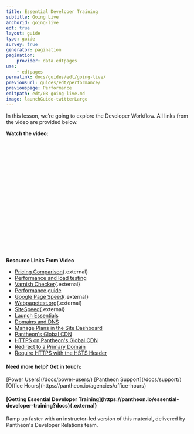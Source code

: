 ```yaml
---
title: Essential Developer Training
subtitle: Going Live
anchorid: going-live
edt: true
layout: guide
type: guide
survey: true
generator: pagination
pagination:
    provider: data.edtpages
use:
    - edtpages
permalink: docs/guides/edt/going-live/
previousurl: guides/edt/performance/
previouspage: Performance
editpath: edt/08-going-live.md
image: launchGuide-twitterLarge
---
```


In this lesson, we’re going to explore the Developer Workflow.
All links from the video are provided below.

**Watch the video:**

<script src="https://fast.wistia.com/embed/medias/azplm7zg2g.jsonp" async></script><script src="https://fast.wistia.com/assets/external/E-v1.js" async></script><div class="wistia_responsive_padding" style="padding:56.25% 0 0 0;position:relative;"><div class="wistia_responsive_wrapper" style="height:100%;left:0;position:absolute;top:0;width:100%;"><div class="wistia_embed wistia_async_azplm7zg2g videoFoam=true" style="height:100%;position:relative;width:100%"><div class="wistia_swatch" style="height:100%;left:0;opacity:0;overflow:hidden;position:absolute;top:0;transition:opacity 200ms;width:100%;"><img src="https://fast.wistia.com/embed/medias/azplm7zg2g/swatch" style="filter:blur(5px);height:100%;object-fit:contain;width:100%;" alt="preview of video with a play button" onload="this.parentNode.style.opacity=1;" /></div></div></div></div>

<br>

**Resource Links From Video**

 - [Pricing Comparison](https://pantheon.io/plans/pricing-comparison){.external}
 - [Performance and load testing](/docs/load-and-performance-testing/)
 - [Varnish Checker](http://varnishcheck.pantheon.io/){.external}
 - [Performance guide](/docs/guides/frontend-performance/)
 - [Google Page Speed](https://developers.google.com/speed/pagespeed/insights/){.external}
 - [Webpagetest.org](https://www.webpagetest.org){.external}
 - [SiteSpeed](https://www.sitespeed.io/){.external}
 - [Launch Essentials](/docs/guides/launch/)
 - [Domains and DNS](/docs/domains/)
 - [Manage Plans in the Site Dashboard](/docs/site-plan/)
 - [Pantheon's Global CDN](/docs/global-cdn/)
 - [HTTPS on Pantheon's Global CDN](/docs/https/)
 - [Redirect to a Primary Domain](/docs/redirects/#redirect-to-https)
 - [Require HTTPS with the HSTS Header](/docs/pantheon-yml/#enforce-https-+-hsts)

 <div class="enablement" markdown="1">
  <h4 class="info" markdown="1">
 Need more help? Get in touch:</h4>
 [Power Users](/docs/power-users/)
[Pantheon Support](/docs/support/)
[Office Hours](https://pantheon.io/agencies/office-hours)
</div>


<div class="enablement" markdown="1">
  <h4 class="info" markdown="1">[Getting Essential Developer Training](https://pantheon.io/essential-developer-training?docs){.external}</h4>
  Ramp up faster with an instructor-led version of this material, delivered by Pantheon's Developer Relations team.
</div>
